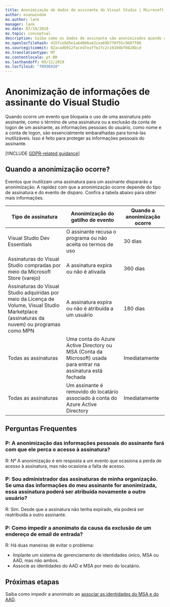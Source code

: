 ```yaml
---
title: Anonimização de dados de assinante do Visual Studio | Microsoft Docs
author: evanwindom
ms.author: lank
manager: lank
ms.date: 07/19/2019
ms.topic: conceptual
description: Saiba como os dados de assinante são anonimizados quando o acesso às assinaturas é perdido.
ms.openlocfilehash: d15fce8d5e1a64066a42cea69b770f55c9607f06
ms.sourcegitcommit: 02acadb912faced7eaffe27c2c19104bf0428bcd
ms.translationtype: MT
ms.contentlocale: pt-BR
ms.lasthandoff: 09/12/2019
ms.locfileid: "70936920"
---
```

# <a name="anonymization-of-visual-studio-subscriber-information"></a>Anonimização de informações de assinante do Visual Studio
Quando ocorre um evento que bloqueia o uso de uma assinatura pelo assinante, como o término de uma assinatura ou a exclusão da conta de logon de um assinante, as informações pessoais do usuário, como nome e a conta de logon, são essencialmente embaralhadas para torná-las inutilizáveis.  Isso é feito para proteger as informações pessoais do assinante.

[!INCLUDE [GDPR-related guidance](includes/gdpr-intro-sentence.md)]

## <a name="when-does-anonymization-occur"></a>Quando a anonimização ocorre?
Eventos que inutilizam uma assinatura para um assinante dispararão a anonimização.  A rapidez com que a anonimização ocorre depende do tipo de assinatura e do evento de disparo. Confira a tabela abaixo para obter mais informações.

| Tipo de assinatura                                                                                                                       | Anonimização do gatilho de evento                                                                                                     | Quando a anonimização ocorre |
|-----------------------------------------------------------------------------------------------------------------------------------------|------------------------------------------------------------------------------------------------------------|---------------------------|
| Visual Studio Dev Essentials                                                                                                            | O assinante recusa o programa ou não aceita os termos de uso                                    | 30 dias               |
| Assinaturas do Visual Studio compradas por meio da Microsoft Store (varejo)                                                                      | A assinatura expira ou não é ativada                                                                   | 360 dias                  |
| Assinaturas do Visual Studio adquiridas por meio da Licença de Volume, Visual Studio Marketplace (assinaturas da nuvem) ou programas como MPN | A assinatura expira ou não é atribuída a um usuário                                                          | 180 dias                  |
| Todas as assinaturas                                                                                                                       | Uma conta do Azure Active Directory ou MSA (Conta da Microsoft) usada para entrar na assinatura está fechada | Imediatamente               |
| Todas as assinaturas                                                                                                                       | Um assinante é removido do locatário associado à conta do Azure Active Directory                                | Imediatamente               |

## <a name="faq"></a>Perguntas Frequentes
### <a name="q--does-the-anonymization-of-the-subscribers-personal-information-cause-them-to-lose-access-to-the-subscription"></a>P:  A anonimização das informações pessoais do assinante fará com que ele perca o acesso à assinatura?
R:  Nº  A anonimização é em resposta a um evento que ocasiona a perda de acesso à assinatura, mas não ocasiona a falta de acesso.

### <a name="q--im-an-administrator-for-my-organizations-subscriptions--if-one-of-my-subscribers-information-is-anonymized-can-that-subscription-be-reassigned-to-another-user"></a>P:  Sou administrador das assinaturas de minha organização.  Se uma das informações do meu assinante for anonimizada, essa assinatura poderá ser atribuída novamente a outro usuário?
R:  Sim. Desde que a assinatura não tenha expirado, ela poderá ser reatribuída a outro assinante.

### <a name="q-how-can-i-prevent-anonymization-caused-by-deleting-a-sign-in-email-address"></a>P: Como impedir a anonimato da causa da exclusão de um endereço de email de entrada?
R:  Há duas maneiras de evitar o problema:
- Implante um sistema de gerenciamento de identidades único, MSA ou AAD, mas não ambos.  
- Associe as identidades do AAD e MSA por meio do locatário. 

## <a name="next-steps"></a>Próximas etapas
Saiba como impedir a anonimato ao [associar as identidades do MSA e do AAD](/azure/active-directory/b2b/add-users-administrator).

